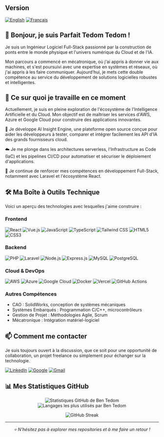 ## Version
[![English](https://img.shields.io/badge/Language-English-blue)](README.md)
[![Français](https://img.shields.io/badge/Language-Français-red)](README.fr.md)

## 👋 Bonjour, je suis Parfait Tedom Tedom !
Je suis un Ingénieur Logiciel Full-Stack passionné par la construction de ponts entre le monde physique et l'univers numérique du Cloud et de l'IA.

Mon parcours a commencé en mécatronique, où j'ai appris à donner vie aux machines, et s'est poursuivi avec une expertise en systèmes et réseaux, où j'ai appris à les faire communiquer. Aujourd'hui, je mets cette double compétence au service du développement de solutions logicielles robustes et intelligentes.

## 🚀 Ce sur quoi je travaille en ce moment
Actuellement, je suis en pleine exploration de l'écosystème de l'Intelligence Artificielle et du Cloud. Mon objectif est de maîtriser les services d'AWS, Azure et Google Cloud pour construire des applications innovantes.

🌱 Je développe AI Insight Engine, une plateforme open source conçue pour aider les développeurs à tester, comparer et intégrer facilement les API d'IA des grands fournisseurs cloud.

☁️ Je me plonge dans les architectures serverless, l'Infrastructure as Code (IaC) et les pipelines CI/CD pour automatiser et sécuriser le déploiement d'applications.

🔧 Je continue de renforcer mes compétences en développement Full-Stack, notamment avec Laravel et l'écosystème React.

## 🛠️ Ma Boîte à Outils Technique
Voici un aperçu des technologies avec lesquelles j'aime construire :

### Frontend

<p align="left">
<img src="https://img.shields.io/badge/React-20232A?style=for-the-badge&logo=react&logoColor=61DAFB" alt="React"/>
<img src="https://img.shields.io/badge/Vue.js-35495E?style=for-the-badge&logo=vue.js&logoColor=4FC08D" alt="Vue.js"/>
<img src="https://img.shields.io/badge/JavaScript-F7DF1E?style=for-the-badge&logo=javascript&logoColor=black" alt="JavaScript"/>
<img src="https://img.shields.io/badge/TypeScript-007ACC?style=for-the-badge&logo=typescript&logoColor=white" alt="TypeScript"/>
<img src="https://img.shields.io/badge/Tailwind_CSS-38B2AC?style=for-the-badge&logo=tailwind-css&logoColor=white" alt="Tailwind CSS"/>
<img src="https://img.shields.io/badge/HTML5-E34F26?style=for-the-badge&logo=html5&logoColor=white" alt="HTML5"/>
<img src="https://img.shields.io/badge/CSS3-1572B6?style=for-the-badge&logo=css3&logoColor=white" alt="CSS3"/>
</p>

### Backend

<p align="left">
<img src="https://img.shields.io/badge/PHP-777BB4?style=for-the-badge&logo=php&logoColor=white" alt="PHP"/>
<img src="https://img.shields.io/badge/Laravel-FF2D20?style=for-the-badge&logo=laravel&logoColor=white" alt="Laravel"/>
<img src="https://img.shields.io/badge/Node.js-339933?style=for-the-badge&logo=nodedotjs&logoColor=white" alt="Node.js"/>
<img src="https://img.shields.io/badge/Express.js-000000?style=for-the-badge&logo=express&logoColor=white" alt="Express.js"/>
<img src="https://img.shields.io/badge/MySQL-4479A1?style=for-the-badge&logo=mysql&logoColor=white" alt="MySQL"/>
<img src="https://img.shields.io/badge/PostgreSQL-316192?style=for-the-badge&logo=postgresql&logoColor=white" alt="PostgreSQL"/>
</p>

### Cloud & DevOps

<p align="left">
<img src="https://img.shields.io/badge/Amazon_AWS-232F3E?style=for-the-badge&logo=amazon-aws&logoColor=white" alt="AWS"/>
<img src="https://img.shields.io/badge/Microsoft_Azure-0089D6?style=for-the-badge&logo=microsoft-azure&logoColor=white" alt="Azure"/>
<img src="https://img.shields.io/badge/Google_Cloud-4285F4?style=for-the-badge&logo=google-cloud&logoColor=white" alt="Google Cloud"/>
<img src="https://img.shields.io/badge/Docker-2496ED?style=for-the-badge&logo=docker&logoColor=white" alt="Docker"/>
<img src="https://img.shields.io/badge/Vercel-000000?style=for-the-badge&logo=vercel&logoColor=white" alt="Vercel"/>
<img src="https://img.shields.io/badge/GitHub_Actions-2088FF?style=for-the-badge&logo=github-actions&logoColor=white" alt="GitHub Actions"/>
</p>

### Autres Compétences
- CAO : SolidWorks, conception de systèmes mécaniques
- Systèmes Embarqués : Programmation C/C++, microcontrôleurs
- Gestion de Projet : Méthodologies Agile, Scrum
- Mécatronique : Intégration matériel-logiciel

## 📫 Comment me contacter
Je suis toujours ouvert à la discussion, que ce soit pour une opportunité de collaboration, un projet freelance ou simplement pour échanger sur la technologie.

<p align="left">
<a href="https://www.linkedin.com/in/parfait-ben-oni-tedom-tedom-496bb6135/" target="_blank"><img src="https://img.shields.io/badge/LinkedIn-0077B5?style=for-the-badge&logo=linkedin&logoColor=white" alt="LinkedIn"/></a>
<a href="https://parfaittedomtedom.com" target="_blank"><img src="https://img.shields.io/badge/Portfolio-FF5722?style=for-the-badge&logo=google-chrome&logoColor=white" alt="Google"/></a>
<a href="mailto:tedom.tedom7@gmail.com" target="_blank"><img src="https://img.shields.io/badge/Email-D14836?style=for-the-badge&logo=gmail&logoColor=white" alt="Gmail"/></a>
</p>


## 📊 Mes Statistiques GitHub
<p align="center">
<img src="https://github-readme-stats.vercel.app/api?username=theparadoxshin&show_icons=true&theme=radical&include_all_commits=true&count_private=true" alt="Statistiques GitHub de Ben Tedom"/>
<br/>
<img src="https://github-readme-stats.vercel.app/api/top-langs/?username=theparadoxshin&layout=compact&langs_count=8&theme=radical" alt="Langages les plus utilisés par Ben Tedom"/>
</p>
<p align="center">
<img src="https://github-readme-streak-stats.herokuapp.com/?user=theparadoxshin&theme=radical" alt="GitHub Streak"/>
</p>

---

<p align="center">
<i>⭐️ N'hésitez pas à explorer mes repositories et à me faire un retour !</i>
</p>
